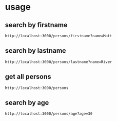# usage

## search by firstname
```
http://localhost:3000/persons/firstname?name=Matt
```

## search by lastname
```
http://localhost:3000/persons/lastname?name=River
```

## get all persons
```
http://localhost:3000/persons
```

## search by age
```
http://localhost:3000/persons/age?age=30
```